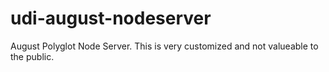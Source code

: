 # udi-august-nodeserver

August Polyglot Node Server. This is very customized and not valueable to the public.
